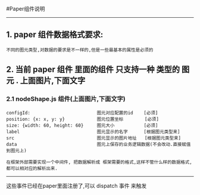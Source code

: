 #Paper组件说明

---

## 1. paper 组件数据格式要求:

    不同的图元类型,对数据的要求是不一样的,但是一些最基本的属性是必须的

## 2. 当前 paper 组件 里面的组件 只支持一种 类型的 图元 .  上面图片,下面文字
### 2.1 nodeShape.js 组件(上面图片,下面文字)
    configId:                         图元对应配置的id    [必须] 
    position: {x: x, y: y}            图元位置坐标        [必须] 
    size: {width: 60, height: 60}     图元大小           [必须] 
    label                             图元显示的名字      [根据图元类型来] 
    src                               图元显示的图片地址   [根据图元类型来] 
    data                              图元上保存的业务逻辑数据(不会改动.直接赋值到图元上) 
    
    在框架外部需要实现一个中间件, 把数据解析成 框架需要的格式,这样不管什么样的数据格式,都可以相对应的解析出来.
    
---

这些事件已经在paper里面注册了,可以 dispatch 事件 来触发

